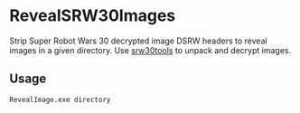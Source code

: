 # RevealSRW30Images

Strip Super Robot Wars 30 decrypted image DSRW headers to reveal images in a given directory.
Use [srw30tools](https://github.com/hkjangshu/srw30tools) to unpack and decrypt images.

## Usage

`RevealImage.exe directory`

